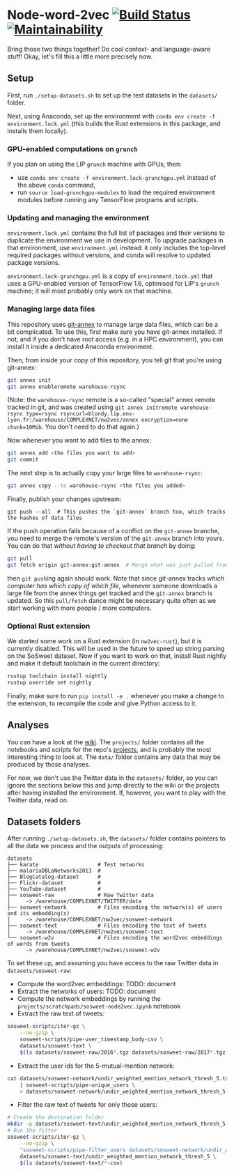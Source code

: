 Node-word-2vec [![Build Status](https://travis-ci.org/ixxi-dante/nw2vec.svg?branch=master)](https://travis-ci.org/ixxi-dante/nw2vec) [![Maintainability](https://api.codeclimate.com/v1/badges/7cff99357c3a27e48768/maintainability)](https://codeclimate.com/github/ixxi-dante/nw2vec/maintainability)
==============

Bring those two things together! Do cool context- and language-aware stuff! Okay, let's fill this a little more precisely now.

Setup
-----

First, run `./setup-datasets.sh` to set up the test datasets in the `datasets/` folder.

Next, using Anaconda, set up the environment with `conda env create -f environment.lock.yml` (this builds the Rust extensions in this package, and installs them locally).

### GPU-enabled computations on `grunch`

If you plan on using the LIP `grunch` machine with GPUs, then:

* use `conda env create -f environment.lock-grunchgpu.yml` instead of the above `conda` command,
* run `source load-grunchgpu-modules` to load the required environment modules before running any TensorFlow programs and scripts.

### Updating and managing the environment

`environment.lock.yml` contains the full list of packages and their versions to duplicate the environment we use in development.
To upgrade packages in that environment, use `environment.yml` instead:
it only includes the top-level required packages without versions, and conda will resolve to updated package versions.

`environment.lock-grunchgpu.yml` is a copy of `environment.lock.yml` that uses a GPU-enabled version of TensorFlow 1.6, optimised for LIP's `grunch` machine; it will most probably only work on that machine.

### Managing large data files

This repository uses [git-annex](https://git-annex.branchable.com/) to manage large data files, which can be a bit complicated. To use this, first make sure you have git-annex installed. If not, and if you don't have root access (e.g. in a HPC environment), you can install it inside a dedicated Anaconda environment.

Then, from inside your copy of this repository, you tell git that you're using git-annex:

```bash
git annex init
git annex enableremote warehouse-rsync
```

(Note: the `warehouse-rsync` remote is a so-called "special" annex remote tracked in git, and was created using `git annex initremote warehouse-rsync type=rsync rsyncurl=blondy.lip.ens-lyon.fr:/warehouse/COMPLEXNET/nw2vec/annex encryption=none chunk=10Mib`. You don't need to do that again.)

Now whenever you want to add files to the annex:

```bash
git annex add <the files you want to add>
git commit
```

The next step is to actually copy your large files to `warehouse-rsync`:

```bash
git annex copy --to warehouse-rsync <the files you added>
```

Finally, publish your changes upstream:

```
git push --all  # This pushes the `git-annex` branch too, which tracks the hashes of data files
```

If the push operation fails because of a conflict on the `git-annex` branche, you need to merge the remote's version of the `git-annex` branch into yours. You can do that *without having to checkout that branch* by doing:

```bash
git pull
git fetch origin git-annex:git-annex  # Merge what was just pulled from the remote git-annex branch into yours
```

then `git push`ing again should work. Note that since git-annex tracks *which computer has which copy of which file*, whenever someone downloads a large file from the annex things get tracked and the `git-annex` branch is updated. So this `pull/fetch` dance might be necessary quite often as we start working with more people / more computers.

### Optional Rust extension

We started some work on a Rust extension (in `nw2vec-rust`), but it is currently disabled. This will be used in the future to speed up string parsing on the SoSweet dataset.
Now if you want to work on that, install Rust nightly and make it default toolchain in the current directory:

```bash
rustup toolchain install nightly
rustup override set nightly
```

Finally, make sure to run `pip install -e .` whenever you make a change to the extension, to recompile the code and give Python access to it.

Analyses
--------

You can have a look at the [wiki](https://github.com/ixxi-dante/nw2vec/wiki).
The `projects/` folder contains all the notebooks and scripts for the repo's [projects](https://github.com/ixxi-dante/nw2vec/projects), and is probably the most interesting thing to look at.
The `data/` folder contains any data that may be produced by those analyses.

For now, we don't use the Twitter data in the `datasets/` folder, so you can ignore the sections below this and jump directly to the wiki or the projects after having installed the environment.
If, however, you want to play with the Twitter data, read on.

Datasets folders
----------------

After running `./setup-datasets.sh`, the `datasets/` folder contains pointers to all the data we process and the outputs of processing:

```
datasets
├── karate                   # Test networks
├── malariaDBLaNetworks2013  #
├── BlogCatalog-dataset      #
├── Flickr-dataset           #
├── YouTube-dataset          #
├── sosweet-raw              # Raw Twitter data
│     -> /warehouse/COMPLEXNET/TWITTER/data
├── sosweet-network          # Files encoding the network(s) of users and its embedding(s)
│     -> /warehouse/COMPLEXNET/nw2vec/sosweet-network
├── sosweet-text             # Files encoding the text of tweets
│     -> /warehouse/COMPLEXNET/nw2vec/sosweet-text
└── sosweet-w2v              # Files encoding the word2vec embeddings of words from tweets
      -> /warehouse/COMPLEXNET/nw2vec/sosweet-w2v
```

To set these up, and assuming you have access to the raw Twitter data in `datasets/sosweet-raw`:

* Compute the word2vec embeddings: TODO: document
* Extract the networks of users: TODO: document
* Compute the network embeddings by running the `projects/scratchpads/sosweet-node2vec.ipynb` notebook
* Extract the raw text of tweets:
```bash
sosweet-scripts/iter-gz \
    --no-gzip \
    sosweet-scripts/pipe-user_timestamp_body-csv \
    datasets/sosweet-text \
    $(ls datasets/sosweet-raw/2016*.tgz datasets/sosweet-raw/2017*.tgz)
```
* Extract the user ids for the 5-mutual-mention network:
```bash
cat datasets/sosweet-network/undir_weighted_mention_network_thresh_5.txt \
    | sosweet-scripts/pipe-unique_users \
    > datasets/sosweet-network/undir_weighted_mention_network_thresh_5.users.txt
```
* Filter the raw text of tweets for only those users:
```bash
# Create the destination folder
mkdir -p datasets/sosweet-text/undir_weighted_mention_network_thresh_5
# Run the filter
sosweet-scripts/iter-gz \
    --no-gzip \
    "sosweet-scripts/pipe-filter_users datasets/sosweet-network/undir_weighted_mention_network_thresh_5.users.txt" \
    datasets/sosweet-text/undir_weighted_mention_network_thresh_5 \
    $(ls datasets/sosweet-text/*-csv)
```

